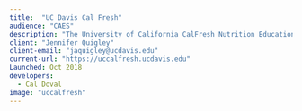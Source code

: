 ```yaml
---
title:  "UC Davis Cal Fresh"
audience: "CAES"
description: "The University of California CalFresh Nutrition Education Program (UC CalFresh NEP, or just UC CalFresh) is funded through a joint agreement among the U.S. Department of Agriculture/Food and Nutrition Service (USDA/FNS), the California Department of Social Services (CDSS) CalFresh branch, and the University of California Cooperative Extension (UCCE). UC CalFresh consists of Adult, Family-Centered, and Youth programs operating throughout California."
client: "Jennifer Quigley"
client-email: "jaquigley@ucdavis.edu"
current-url: "https://uccalfresh.ucdavis.edu"
Launched: Oct 2018
developers:
  - Cal Doval
image: "uccalfresh"
---
```

